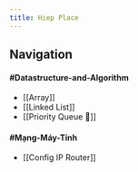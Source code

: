 ```yaml
---
title: Hiep Place
---
```

## Navigation
#### #Datastructure-and-Algorithm
- [[Array]]
- [[Linked List]]
- [[Priority Queue 🤔]]
#### #Mạng-Máy-Tính 
- [[Config IP Router]]